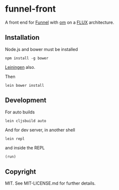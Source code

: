 funnel-front
============

A front end for [Funnel](https://github.com/AF83/funnel) with
[om](https://github.com/swannodette/om)
on a [FLUX](http://facebook.github.io/react/docs/flux-overview.html)
architecture.

Installation
------------

Node.js and bower must be installed

```shell
npm install -g bower
```

[Leiningen](http://leiningen.org/) also.

Then

```shell
lein bower install
```


Development
-----------

For auto builds

```shell
lein cljsbuild auto
```

And for dev server, in another shell

```shell
lein repl
```

and inside the REPL

```clojure
(run)
```

Copyright
---------

MIT. See MIT-LICENSE.md for further details.
